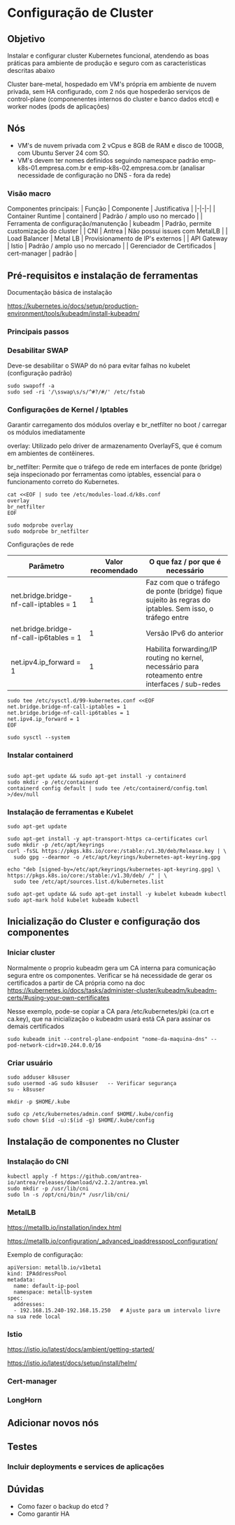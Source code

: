 # Configuração de Cluster

## Objetivo

Instalar e configurar cluster Kubernetes funcional, atendendo as boas práticas para ambiente de produção e seguro com as características descritas abaixo

Cluster bare-metal, hospedado em VM's própria em ambiente de nuvem privada, sem HA configurado, com 2 nós que hospederão serviços de control-plane (componenentes internos do cluster e banco dados etcd) e worker nodes (pods de aplicações)

## Nós
- VM's de nuvem privada com 2 vCpus e 8GB de RAM e disco de 100GB, com Ubuntu Server 24 com SO.
- VM's devem ter nomes definidos seguindo namespace padrão emp-k8s-01.empresa.com.br e emp-k8s-02.empresa.com.br (analisar necessidade de configuração no DNS - fora da rede)

### Visão macro

Componentes principais:
| Função | Componente | Justificativa |
|-|-|-|
| Container Runtime | containerd | Padrão / amplo uso no mercado |
| Ferramenta de configuração/manutenção | kubeadm | Padrão, permite customização do cluster |
| CNI | Antrea | Não possui issues com MetalLB |
| Load Balancer | Metal LB | Provisionamento de IP's externos |
| API Gateway | Istio | Padrão / amplo uso no mercado |
| Gerenciador de Certificados | cert-manager | padrão |


## Pré-requisitos e instalação de ferramentas

 Documentação básica de instalação

https://kubernetes.io/docs/setup/production-environment/tools/kubeadm/install-kubeadm/

### Principais passos

### Desabilitar SWAP

Deve-se desabilitar o SWAP do nó para evitar falhas no kubelet (configuração padrão)

```
sudo swapoff -a
sudo sed -ri '/\sswap\s/s/^#?/#/' /etc/fstab
```

### Configurações de Kernel / Iptables

Garantir carregamento dos módulos overlay e br_netfilter no boot / carregar os módulos imediatamente

overlay: Utilizado pelo driver de armazenamento OverlayFS, que é comum em ambientes de contêineres.

br_netfilter: Permite que o tráfego de rede em interfaces de ponte (bridge) seja inspecionado por ferramentas como iptables, essencial para o funcionamento correto do Kubernetes.

```
cat <<EOF | sudo tee /etc/modules-load.d/k8s.conf
overlay
br_netfilter
EOF

sudo modprobe overlay
sudo modprobe br_netfilter

```

Configurações de rede

| Parâmetro |	Valor recomendado |	O que faz / por que é necessário |
|-|-|-|
| net.bridge.bridge-nf-call-iptables = 1 | 1 | Faz com que o tráfego de ponte (bridge) fique sujeito às regras do iptables. Sem isso, o tráfego entre | contêineres pode “pular” regras de iptables se estiver em ponte.
| net.bridge.bridge-nf-call-ip6tables = 1 |	1 |	Versão IPv6 do anterior
| net.ipv4.ip_forward = 1 |	1 |	Habilita forwarding/IP routing no kernel, necessário para roteamento entre interfaces / sub-redes

```
sudo tee /etc/sysctl.d/99-kubernetes.conf <<EOF
net.bridge.bridge-nf-call-iptables = 1
net.bridge.bridge-nf-call-ip6tables = 1
net.ipv4.ip_forward = 1
EOF

sudo sysctl --system

```

### Instalar containerd

```

sudo apt-get update && sudo apt-get install -y containerd
sudo mkdir -p /etc/containerd
containerd config default | sudo tee /etc/containerd/config.toml >/dev/null

```



### Instalação de ferramentas e Kubelet

```
sudo apt-get update

sudo apt-get install -y apt-transport-https ca-certificates curl
sudo mkdir -p /etc/apt/keyrings
curl -fsSL https://pkgs.k8s.io/core:/stable:/v1.30/deb/Release.key | \
  sudo gpg --dearmor -o /etc/apt/keyrings/kubernetes-apt-keyring.gpg

echo "deb [signed-by=/etc/apt/keyrings/kubernetes-apt-keyring.gpg] \
https://pkgs.k8s.io/core:/stable:/v1.30/deb/ /" | \
  sudo tee /etc/apt/sources.list.d/kubernetes.list

sudo apt-get update && sudo apt-get install -y kubelet kubeadm kubectl
sudo apt-mark hold kubelet kubeadm kubectl

```

## Inicialização do Cluster e configuração dos componentes

### Iniciar cluster

Normalmente o proprio kubeadm gera um CA interna para comunicação segura entre os componentes. Verificar se há necessidade de gerar os certificados a partir de CA própria como na doc https://kubernetes.io/docs/tasks/administer-cluster/kubeadm/kubeadm-certs/#using-your-own-certificates

Nesse exemplo, pode-se copiar a CA para /etc/kubernetes/pki (ca.crt e ca.key), que na inicialização o kubeadm usará está CA para assinar os demais certificados

```
sudo kubeadm init --control-plane-endpoint "nome-da-maquina-dns" --pod-network-cidr=10.244.0.0/16
```

### Criar usuário 

```
sudo adduser k8suser
sudo usermod -aG sudo k8suser   -- Verificar segurança
su - k8suser 

mkdir -p $HOME/.kube

sudo cp /etc/kubernetes/admin.conf $HOME/.kube/config
sudo chown $(id -u):$(id -g) $HOME/.kube/config

```

## Instalação de componentes no Cluster

### Instalação do CNI

```
kubectl apply -f https://github.com/antrea-io/antrea/releases/download/v2.2.2/antrea.yml
sudo mkdir -p /usr/lib/cni
sudo ln -s /opt/cni/bin/* /usr/lib/cni/
```

### MetalLB

https://metallb.io/installation/index.html

https://metallb.io/configuration/_advanced_ipaddresspool_configuration/

Exemplo de configuração:

```
apiVersion: metallb.io/v1beta1
kind: IPAddressPool
metadata:
  name: default-ip-pool
  namespace: metallb-system
spec:
  addresses:
  - 192.168.15.240-192.168.15.250   # Ajuste para um intervalo livre na sua rede local

```

### Istio

https://istio.io/latest/docs/ambient/getting-started/

https://istio.io/latest/docs/setup/install/helm/

### Cert-manager

### LongHorn


## Adicionar novos nós

## Testes

### Incluir deployments e services de aplicações

## Dúvidas

- Como fazer o backup do etcd ?
- Como garantir HA